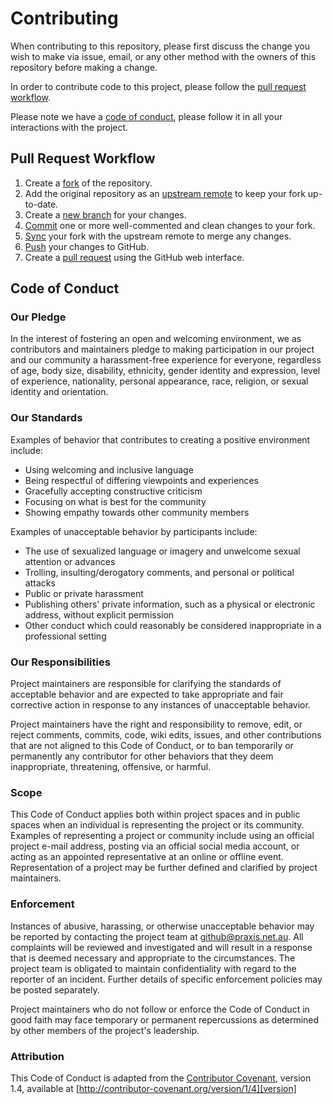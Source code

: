 # Contributing

When contributing to this repository, please first discuss the change you wish to
make via issue, email, or any other method with the owners of this repository before
making a change.

In order to contribute code to this project, please follow the
[pull request workflow](#pull-request-workflow).

Please note we have a [code of conduct](#code-of-conduct), please follow it in all
your interactions with the project.

## Pull Request Workflow

1. Create a [fork][forking] of the repository.
2. Add the original repository as an [upstream remote][upstream] to keep your fork
   up-to-date.
3. Create a [new branch][branching] for your changes.
4. [Commit][committing] one or more well-commented and clean changes to your fork.
5. [Sync][syncing] your fork with the upstream remote to merge any changes.
6. [Push][pushing] your changes to GitHub.
7. Create a [pull request][pullreq] using the GitHub web interface.

## Code of Conduct

### Our Pledge

In the interest of fostering an open and welcoming environment, we as
contributors and maintainers pledge to making participation in our project and
our community a harassment-free experience for everyone, regardless of age, body
size, disability, ethnicity, gender identity and expression, level of experience,
nationality, personal appearance, race, religion, or sexual identity and
orientation.

### Our Standards

Examples of behavior that contributes to creating a positive environment
include:

* Using welcoming and inclusive language
* Being respectful of differing viewpoints and experiences
* Gracefully accepting constructive criticism
* Focusing on what is best for the community
* Showing empathy towards other community members

Examples of unacceptable behavior by participants include:

* The use of sexualized language or imagery and unwelcome sexual attention or
advances
* Trolling, insulting/derogatory comments, and personal or political attacks
* Public or private harassment
* Publishing others' private information, such as a physical or electronic
  address, without explicit permission
* Other conduct which could reasonably be considered inappropriate in a
  professional setting

### Our Responsibilities

Project maintainers are responsible for clarifying the standards of acceptable
behavior and are expected to take appropriate and fair corrective action in
response to any instances of unacceptable behavior.

Project maintainers have the right and responsibility to remove, edit, or
reject comments, commits, code, wiki edits, issues, and other contributions
that are not aligned to this Code of Conduct, or to ban temporarily or
permanently any contributor for other behaviors that they deem inappropriate,
threatening, offensive, or harmful.

### Scope

This Code of Conduct applies both within project spaces and in public spaces
when an individual is representing the project or its community. Examples of
representing a project or community include using an official project e-mail
address, posting via an official social media account, or acting as an appointed
representative at an online or offline event. Representation of a project may be
further defined and clarified by project maintainers.

### Enforcement

Instances of abusive, harassing, or otherwise unacceptable behavior may be
reported by contacting the project team at <github@praxis.net.au>. All
complaints will be reviewed and investigated and will result in a response that
is deemed necessary and appropriate to the circumstances. The project team is
obligated to maintain confidentiality with regard to the reporter of an incident.
Further details of specific enforcement policies may be posted separately.

Project maintainers who do not follow or enforce the Code of Conduct in good
faith may face temporary or permanent repercussions as determined by other
members of the project's leadership.

### Attribution

This Code of Conduct is adapted from the [Contributor Covenant][homepage],
version 1.4, available at [http://contributor-covenant.org/version/1/4][version]

[forking]: https://help.github.com/articles/fork-a-repo
[upstream]: https://help.github.com/articles/configuring-a-remote-for-a-fork
[branching]: https://help.github.com/articles/creating-and-deleting-branches-within-your-repository
[committing]: https://help.github.com/articles/adding-a-file-to-a-repository-using-the-command-line
[syncing]: https://help.github.com/articles/syncing-a-fork
[pushing]: https://help.github.com/articles/pushing-to-a-remote
[pullreq]: https://help.github.com/articles/creating-a-pull-request
[homepage]: http://contributor-covenant.org
[version]: http://contributor-covenant.org/version/1/4/
